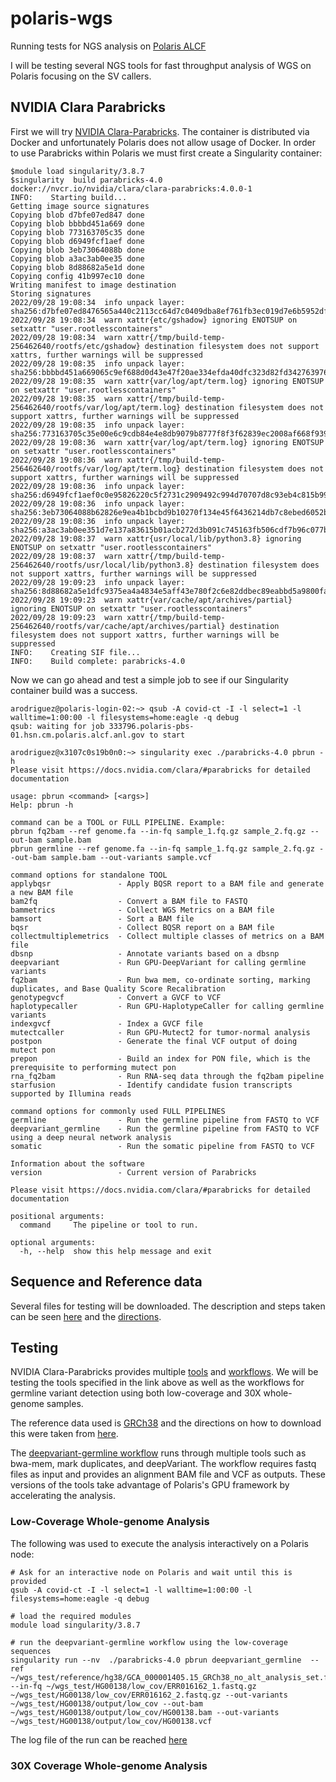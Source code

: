 # polaris-wgs
Running tests for NGS analysis on [Polaris ALCF](https://www.alcf.anl.gov/polaris)

I will be testing several NGS tools for fast throughput analysis of WGS on Polaris focusing on the SV callers.

## NVIDIA Clara Parabricks
First we will try [NVIDIA Clara-Parabricks](https://catalog.ngc.nvidia.com/orgs/nvidia/teams/clara/containers/clara-parabricks). 
The container is distributed via Docker and unfortunately Polaris does not allow usage of Docker. In order to use Parabricks within Polaris we must first create a Singularity container:
```
$module load singularity/3.8.7
$singularity  build parabricks-4.0 docker://nvcr.io/nvidia/clara/clara-parabricks:4.0.0-1
INFO:    Starting build...
Getting image source signatures
Copying blob d7bfe07ed847 done
Copying blob bbbbd451a669 done
Copying blob 773163705c35 done
Copying blob d6949fcf1aef done
Copying blob 3eb73064088b done
Copying blob a3ac3ab0ee35 done
Copying blob 8d88682a5e1d done
Copying config 41b997ec10 done
Writing manifest to image destination
Storing signatures
2022/09/28 19:08:34  info unpack layer: sha256:d7bfe07ed8476565a440c2113cc64d7c0409dba8ef761fb3ec019d7e6b5952df
2022/09/28 19:08:34  warn xattr{etc/gshadow} ignoring ENOTSUP on setxattr "user.rootlesscontainers"
2022/09/28 19:08:34  warn xattr{/tmp/build-temp-256462640/rootfs/etc/gshadow} destination filesystem does not support xattrs, further warnings will be suppressed
2022/09/28 19:08:35  info unpack layer: sha256:bbbbd451a669065c9ef688d0d43e47f20ae334efda40dfc323d82fd342763976
2022/09/28 19:08:35  warn xattr{var/log/apt/term.log} ignoring ENOTSUP on setxattr "user.rootlesscontainers"
2022/09/28 19:08:35  warn xattr{/tmp/build-temp-256462640/rootfs/var/log/apt/term.log} destination filesystem does not support xattrs, further warnings will be suppressed
2022/09/28 19:08:35  info unpack layer: sha256:773163705c35e00e6c9cdb84e4e8db9079b8777f8f3f62839ec2008af668f939
2022/09/28 19:08:36  warn xattr{var/log/apt/term.log} ignoring ENOTSUP on setxattr "user.rootlesscontainers"
2022/09/28 19:08:36  warn xattr{/tmp/build-temp-256462640/rootfs/var/log/apt/term.log} destination filesystem does not support xattrs, further warnings will be suppressed
2022/09/28 19:08:36  info unpack layer: sha256:d6949fcf1aef0c0e95826220c5f2731c2909492c994d70707d8c93eb4c815b99
2022/09/28 19:08:36  info unpack layer: sha256:3eb73064088b62826e9ea4b1bcbd9b10270f134e45f6436214db7c8ebed6052b
2022/09/28 19:08:36  info unpack layer: sha256:a3ac3ab0ee351d7e137a83615b01acb272d3b091c745163fb506cdf7b96c077b
2022/09/28 19:08:37  warn xattr{usr/local/lib/python3.8} ignoring ENOTSUP on setxattr "user.rootlesscontainers"
2022/09/28 19:08:37  warn xattr{/tmp/build-temp-256462640/rootfs/usr/local/lib/python3.8} destination filesystem does not support xattrs, further warnings will be suppressed
2022/09/28 19:09:23  info unpack layer: sha256:8d88682a5e1dfc9375ea4a4834e5aff43e780f2c6e82ddbec89eabbd5a9800fa
2022/09/28 19:09:23  warn xattr{var/cache/apt/archives/partial} ignoring ENOTSUP on setxattr "user.rootlesscontainers"
2022/09/28 19:09:23  warn xattr{/tmp/build-temp-256462640/rootfs/var/cache/apt/archives/partial} destination filesystem does not support xattrs, further warnings will be suppressed
INFO:    Creating SIF file...
INFO:    Build complete: parabricks-4.0
```

Now we can go ahead and test a simple job to see if our Singularity container build was a success.

```
arodriguez@polaris-login-02:~> qsub -A covid-ct -I -l select=1 -l walltime=1:00:00 -l filesystems=home:eagle -q debug
qsub: waiting for job 333796.polaris-pbs-01.hsn.cm.polaris.alcf.anl.gov to start

arodriguez@x3107c0s19b0n0:~> singularity exec ./parabricks-4.0 pbrun -h
Please visit https://docs.nvidia.com/clara/#parabricks for detailed documentation

usage: pbrun <command> [<args>]
Help: pbrun -h

command can be a TOOL or FULL PIPELINE. Example:
pbrun fq2bam --ref genome.fa --in-fq sample_1.fq.gz sample_2.fq.gz --out-bam sample.bam
pbrun germline --ref genome.fa --in-fq sample_1.fq.gz sample_2.fq.gz --out-bam sample.bam --out-variants sample.vcf

command options for standalone TOOL
applybqsr               - Apply BQSR report to a BAM file and generate a new BAM file
bam2fq                  - Convert a BAM file to FASTQ
bammetrics              - Collect WGS Metrics on a BAM file
bamsort                 - Sort a BAM file
bqsr                    - Collect BQSR report on a BAM file
collectmultiplemetrics  - Collect multiple classes of metrics on a BAM file
dbsnp                   - Annotate variants based on a dbsnp
deepvariant             - Run GPU-DeepVariant for calling germline variants
fq2bam                  - Run bwa mem, co-ordinate sorting, marking duplicates, and Base Quality Score Recalibration
genotypegvcf            - Convert a GVCF to VCF
haplotypecaller         - Run GPU-HaplotypeCaller for calling germline variants
indexgvcf               - Index a GVCF file
mutectcaller            - Run GPU-Mutect2 for tumor-normal analysis
postpon                 - Generate the final VCF output of doing mutect pon
prepon                  - Build an index for PON file, which is the prerequisite to performing mutect pon
rna_fq2bam              - Run RNA-seq data through the fq2bam pipeline
starfusion              - Identify candidate fusion transcripts supported by Illumina reads

command options for commonly used FULL PIPELINES
germline                - Run the germline pipeline from FASTQ to VCF
deepvariant_germline    - Run the germline pipeline from FASTQ to VCF using a deep neural network analysis
somatic                 - Run the somatic pipeline from FASTQ to VCF

Information about the software
version                 - Current version of Parabricks

Please visit https://docs.nvidia.com/clara/#parabricks for detailed documentation

positional arguments:
  command     The pipeline or tool to run.

optional arguments:
  -h, --help  show this help message and exit
```

## Sequence and Reference data
Several files for testing will be downloaded. The description and steps taken can be seen [here](https://github.com/exascale-genomics/mvp-wgs-sv/blob/main/data/1kg_download.txt) and the [directions](https://hgdownload.soe.ucsc.edu/goldenPath/hg38/bigZips/analysisSet/).

## Testing
NVIDIA Clara-Parabricks provides multiple [tools](https://docs.nvidia.com/clara/parabricks/4.0.0/index.html#software-overview) and [workflows](https://docs.nvidia.com/clara/parabricks/4.0.0/index.html#parabricks-pipelines). We will be testing the tools specified in the link above as well as the workflows for germline variant detection using both low-coverage and 30X whole-genome samples. 

The reference data used is [GRCh38](https://hgdownload.soe.ucsc.edu/goldenPath/hg38/bigZips/analysisSet/) and the directions on how to download this were taken from [here](https://docs.nvidia.com/clara/parabricks/4.0.0/How-Tos/WholeGenomeGermlineSmallVariants.html#downloading-and-indexing-a-reference-genome-and-known-sites).

The [deepvariant-germline workflow](https://docs.nvidia.com/clara/parabricks/4.0.0/Documentation/ToolDocs/man_deepvariant_germline.html#deepvariant-germline) runs through multiple tools such as bwa-mem, mark duplicates, and deepVariant. The workflow requires fastq files as input and provides an alignment BAM file and VCF as outputs. These versions of the tools take advantage of Polaris's GPU framework by accelerating the analysis. 

### Low-Coverage Whole-genome Analysis
The following was used to execute the analysis interactively on a Polaris node:

```
# Ask for an interactive node on Polaris and wait until this is provided
qsub -A covid-ct -I -l select=1 -l walltime=1:00:00 -l filesystems=home:eagle -q debug

# load the required modules
module load singularity/3.8.7

# run the deepvariant-germline workflow using the low-coverage sequences
singularity run --nv  ./parabricks-4.0 pbrun deepvariant_germline  --ref ~/wgs_test/reference/hg38/GCA_000001405.15_GRCh38_no_alt_analysis_set.fna  --in-fq ~/wgs_test/HG00138/low_cov/ERR016162_1.fastq.gz ~/wgs_test/HG00138/low_cov/ERR016162_2.fastq.gz --out-variants ~/wgs_test/HG00138/output/low_cov --out-bam  ~/wgs_test/HG00138/output/low_cov/HG00138.bam --out-variants ~/wgs_test/HG00138/output/low_cov/HG00138.vcf

```

The log file of the run can be reached [here](https://github.com/exascale-genomics/mvp-wgs-sv/blob/main/data/pb_deepvariant_germline_wf_low_coverage_log.txt)

### 30X Coverage Whole-genome Analysis
